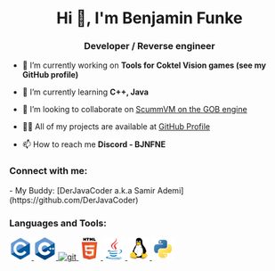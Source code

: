 <h1 align="center">Hi 👋, I'm Benjamin Funke</h1>
<h3 align="center">Developer / Reverse engineer</h3>

- 🔭 I’m currently working on **Tools for Coktel Vision games (see my GitHub profile)**

- 🌱 I’m currently learning **C++, Java**

- 👯 I’m looking to collaborate on [ScummVM on the GOB engine](https://wiki.scummvm.org/index.php?title=User:BJNFNE)

- 👨‍💻 All of my projects are available at [GitHub Profile](https://github.com/BJNFNE)

- 📫 How to reach me **Discord - BJNFNE**

<h3 align="left">Connect with me:</h3>
- My Buddy: [DerJavaCoder a.k.a Samir Ademi](https://github.com/DerJavaCoder)
<p align="left">
</p>

<h3 align="left">Languages and Tools:</h3>
<p align="left">
  <a href="https://www.cprogramming.com/" target="_blank" rel="noreferrer"> <img src="https://raw.githubusercontent.com/devicons/devicon/master/icons/c/c-original.svg" alt="c" width="40" height="40"/> </a>
  <a href="https://www.w3schools.com/cpp/" target="_blank" rel="noreferrer"> <img src="https://raw.githubusercontent.com/devicons/devicon/master/icons/cplusplus/cplusplus-original.svg" alt="cplusplus" width="40" height="40"/> </a>
  <a href="https://git-scm.com/" target="_blank" rel="noreferrer"> <img src="https://www.vectorlogo.zone/logos/git-scm/git-scm-icon.svg" alt="git" width="40" height="40"/> </a>
  <a href="https://www.w3.org/html/" target="_blank" rel="noreferrer"> <img src="https://raw.githubusercontent.com/devicons/devicon/master/icons/html5/html5-original-wordmark.svg" alt="html5" width="40" height="40"/> </a>
  <a href="https://www.java.com" target="_blank" rel="noreferrer"> <img src="https://raw.githubusercontent.com/devicons/devicon/master/icons/java/java-original.svg" alt="java" width="40" height="40"/> </a>
  <a href="https://www.linux.org/" target="_blank" rel="noreferrer"> <img src="https://raw.githubusercontent.com/devicons/devicon/master/icons/linux/linux-original.svg" alt="linux" width="40" height="40"/> </a>
  <a href="https://www.python.org" target="_blank" rel="noreferrer"> <img src="https://raw.githubusercontent.com/devicons/devicon/master/icons/python/python-original.svg" alt="python" width="40" height="40"/> </a>
</p>
